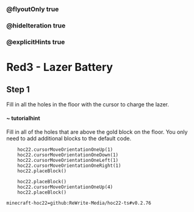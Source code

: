### @flyoutOnly true
### @hideIteration true
### @explicitHints true


# Red3 - Lazer Battery

## Step 1
Fill in all the holes in the floor with the cursor to charge the lazer.

#### ~ tutorialhint 
Fill in all of the holes that are above the gold block on the floor. You only need to add additional blocks to the default code.



```ghost
    hoc22.cursorMoveOrientationOneUp(1)
    hoc22.cursorMoveOrientationOneDown(1)
    hoc22.cursorMoveOrientationOneLeft(1)
    hoc22.cursorMoveOrientationOneRight(1)
    hoc22.placeBlock()
```
```template  
    hoc22.placeBlock()
    hoc22.cursorMoveOrientationOneUp(4)       
    hoc22.placeBlock() 
```
```package
minecraft-hoc22=github:ReWrite-Media/hoc22-ts#v0.2.76
```